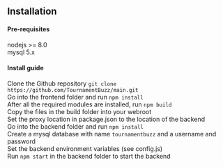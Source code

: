 ## Installation

#### Pre-requisites
nodejs >= 8.0  
mysql 5.x

#### Install guide
Clone the Github repository `git clone https://github.com/TournamentBuzz/main.git`  
Go into the frontend folder and run `npm install`  
After all the required modules are installed, run `npm build`  
Copy the files in the build folder into your webroot  
Set the proxy location in package.json to the location of the backend  
Go into the backend folder and run `npm install`  
Create a mysql database with name `tournamentbuzz` and a username and password  
Set the backend environment variables (see config.js)  
Run `npm start` in the backend folder to start the backend  
